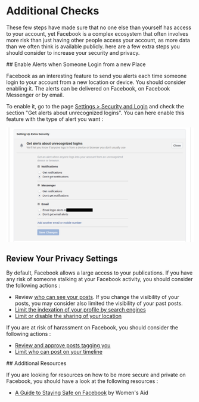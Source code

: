 # Additional Checks

These few steps have made sure that no one else than yourself has access to your account, yet Facebook is a complex ecosystem that often involves more risk than just having other people access your account, as more data than we often think is available publicly. here are a few extra steps you should consider to increase your security and privacy.

## Enable Alerts when Someone Login from a new Place

Facebook as an interesting feature to send you alerts each time someone login to your account from a new location or device. You should consider enabling it. The alerts can be delivered on Facebook, on Facebook Messenger or by email.

To enable it, go to the page [Settings > Security and Login](https://www.facebook.com/settings?tab=security&section=login_alerts&view) and check the section "Get alerts about unrecognized logins". You can here enable this feature with the type of alert you want :

![](../img/facebook9.png)

## Review Your Privacy Settings

By default, Facebook allows a large access to your publications. If you have any risk of someone stalking at your Facebook activity, you should consider the following actions :

* Review [who can see your posts](https://www.facebook.com/settings?tab=privacy). If you change the visibility of your posts, you may consider also limited the visibility of your past posts.
* [Limit the indexation of your profile by search engines](https://fb.me/SearchEngines)
* [Limit or disable the sharing of your location](https://fb.me/LocationPrivacy)

If you are at risk of harassment on Facebook, you should consider the following actions :

* [Review and approve posts tagging you](https://fb.me/TagReview)
* [Limit who can post on your timeline](https://www.facebook.com/help/1640261589632787/)


## Additional Resources

If you are looking for resources on how to be more secure and private on Facebook, you should have a look at the following resources :

* [A Guide to Staying Safe on Facebook](https://www.womensaid.ie/assets/files/pdf/a_guide_to_staying_safe_on_facebook.pdf) by Women's Aid

